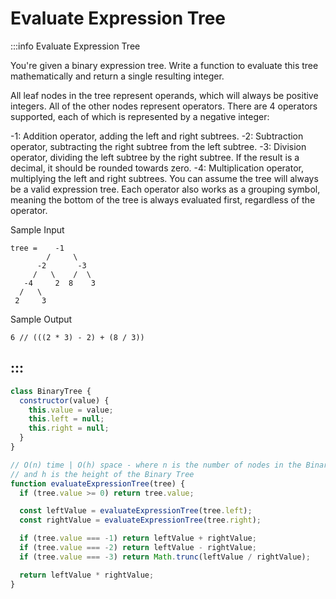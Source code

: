 # Evaluate Expression Tree

:::info Evaluate Expression Tree

You're given a binary expression tree. Write a function to evaluate this tree mathematically and return a single resulting integer.

All leaf nodes in the tree represent operands, which will always be positive integers. All of the other nodes represent operators. There are 4 operators supported, each of which is represented by a negative integer:

-1: Addition operator, adding the left and right subtrees.
-2: Subtraction operator, subtracting the right subtree from the left subtree.
-3: Division operator, dividing the left subtree by the right subtree. If the result is a decimal, it should be rounded towards zero.
-4: Multiplication operator, multiplying the left and right subtrees.
You can assume the tree will always be a valid expression tree. Each operator also works as a grouping symbol, meaning the bottom of the tree is always evaluated first, regardless of the operator.

Sample Input
```
tree =    -1
        /     \
      -2       -3
     /   \    /  \
   -4     2  8    3
  /   \
 2     3
```

Sample Output
```
6 // (((2 * 3) - 2) + (8 / 3))
```
:::
---

```js title="Solution 1"
class BinaryTree {
  constructor(value) {
    this.value = value;
    this.left = null;
    this.right = null;
  }
}

// O(n) time | O(h) space - where n is the number of nodes in the Binary Tree,
// and h is the height of the Binary Tree
function evaluateExpressionTree(tree) {
  if (tree.value >= 0) return tree.value;

  const leftValue = evaluateExpressionTree(tree.left);
  const rightValue = evaluateExpressionTree(tree.right);

  if (tree.value === -1) return leftValue + rightValue;
  if (tree.value === -2) return leftValue - rightValue;
  if (tree.value === -3) return Math.trunc(leftValue / rightValue);

  return leftValue * rightValue;
}
```